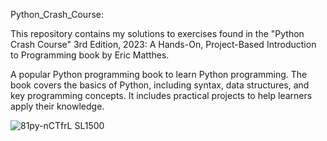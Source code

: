 Python_Crash_Course:

This repository contains my solutions to exercises found in the "Python Crash Course" 3rd Edition, 2023: A Hands-On, Project-Based Introduction to Programming book by Eric Matthes.

A popular Python programming book to learn Python programming. The book covers the basics of Python, including syntax, data structures, and key programming concepts. It includes practical projects to help learners apply their knowledge.



![81py-nCTfrL _SL1500_](https://github.com/jenansaadatmand/Python_Crash_Course/assets/153618882/a659ed69-846a-4b57-94e6-773de0e58e89)
